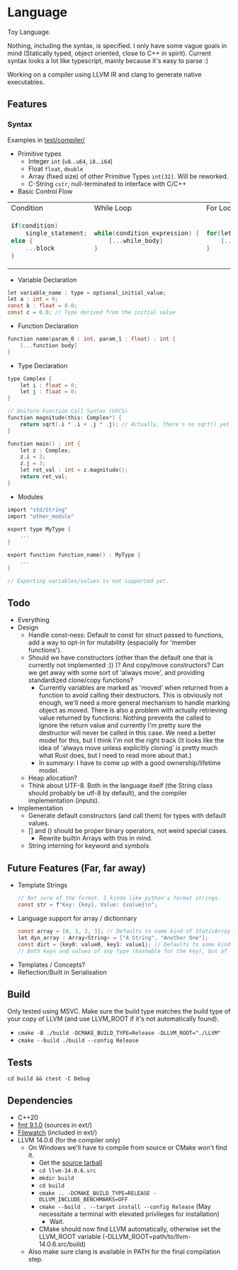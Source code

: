 # Language

Toy Language.

Nothing, including the syntax, is specified. I only have some vague goals in mind (Statically typed, object oriented, close to C++ in spirit). Current syntax looks a lot like typescript, mainly because it's easy to parse :)

Working on a compiler using LLVM IR and clang to generate native executables.

## Features

### Syntax
  Examples in [test/compiler/](test/compiler/)

  - Primitive types
    - Integer `int` (`u8`...`u64`, `i8`...`i64`)
    - Float `float`, `double`
    - Array (fixed size) of other Primitive Types `int[32]`. Will be reworked.
    - C-String `cstr`, null-terminated to interface with C/C++
  - Basic Control Flow
<table>
<tr>
<td> Condition </td> <td> While Loop </td><td> For Loop </td>
</tr>
<tr>
<td>
	
```c
if(condition)
	single_statement;
else {
	...block
}
```
	
</td>
<td>
	
```c
while(condition_expression) {
	[...while_body]
}
```
	
</td>
<td>
	
```c
for(let i : int = 0; i < length; ++i) {
	[...for_body]
}
```
	
</td>
</tr>
</table>

  - Variable Declaration
```c
let variable_name : type = optional_initial_value;
let a : int = 0;
const b : float = 0.0;
const c = 0.0; // Type derived from the initial value
```

  - Function Declaration
```c
function name(param_0 : int, param_1 : float) : int {
	[...function body]
}
```
  - Type Declaration
```c
type Complex {
	let i : float = 0;
	let j : float = 0;
}

// Uniform Function Call Syntax (UFCS)
function magnitude(this: Complex*) {
	return sqrt(.i * .i + .j * .j); // Actually, there's no sqrt() yet
}

function main() : int {
	let z : Complex;
	z.i = 2;
	z.j = 3;
	let ret_val : int = z.magnitude();
	return ret_val;
}
```
  - Modules
```c
import "std/String"
import "other_module"

export type MyType {
	...
}

export function function_name() : MyType {
	...
}

// Exporting variables/values is not supported yet.
```

## Todo
 - Everything
 - Design
   - Handle const-ness: Default to const for struct passed to functions, add a way to opt-in for mutability (espacially for 'member functions').
   - Should we have constructors (other than the default one that is currently not implemented :)) )? And copy/move constructors? Can we get away with some sort of 'always move', and providing standardized clone/copy functions?
     - Currently variables are marked as 'moved' when returned from a function to avoid calling their destructors. This is obviously not enough, we'll need a more general mechanism to handle marking object as moved. There is also a problem with actually retrieving value returned by functions: Nothing prevents the called to ignore the return value and currently I'm pretty sure the destructor will never be called in this case. We need a better model for this, but I think I'm not the right track (It looks like the idea of 'always move unless explicitly cloning' is pretty much what Rust does, but I need to read more about that.)
     - In summary: I have to come up with a good ownership/lifetime model.
   - Heap allocation?
   - Think about UTF-8. Both in the language itself (the String class should probably be utf-8 by default), and the compiler implementation (inputs). 
 - Implementation
   - Generate default constructors (and call them) for types with default values.
   - [] and () should be proper binary operators, not weird special cases.
     - Rewrite builtin Arrays with this in mind.
   - String interning for keyword and symbols

## Future Features (Far, far away)
 - Template Strings
   ```c
   // Not sure of the format. I kinda like python's format strings.
   const str = f"Key: {key}, Value: {value}\n";
   ```
 - Language support for array / dictionnary
   ```c
   const array = [0, 1, 2, 3]; // Defaults to some kind of StaticArray<int>
   let dyn_array : Array<String> = ["A String", "Another One"];
   const dict = {key0: value0, key1: value1}; // Defaults to some kind of Dict<KeyType, ValueType>
   // Both keys and values of any type (hashable for the key), but of a single on for each.
   ```
 - Templates / Concepts?
 - Reflection/Built in Serialisation

## Build

Only tested using MSVC. Make sure the build type matches the build type of your copy of LLVM (and use LLVM_ROOT if it's not automatically found).
 - `cmake -B ./build -DCMAKE_BUILD_TYPE=Release -DLLVM_ROOT="./LLVM"`
 - `cmake --build ./build --config Release`

## Tests

`cd build && ctest -C Debug`

## Dependencies
 - C++20
 - [fmt 9.1.0](https://fmt.dev/9.1.0/) (sources in ext/)
 - [Filewatch](https://github.com/ThomasMonkman/filewatch) (included in ext/)
 - LLVM 14.0.6 (for the compiler only)
   - On Windows we'll have to compile from source or CMake won't find it.
	   - Get the [source tarball](https://github.com/llvm/llvm-project/releases/download/llvmorg-14.0.6/llvm-14.0.6.src.tar.xz)
	   - `cd llvm-14.0.6.src`
	   - `mkdir build`
	   - `cd build`
	   - `cmake .. -DCMAKE_BUILD_TYPE=RELEASE -DLLVM_INCLUDE_BENCHMARKS=OFF`
	   - `cmake --build . --target install --config Release` (May necessitate a terminal with elevated privileges for installation)
		 - Wait.
	   - CMake should now find LLVM automatically, otherwise set the LLVM_ROOT variable (-DLLVM_ROOT=path/to/llvm-14.0.6.src/build)
   - Also make sure clang is available in PATH for the final compilation step.
